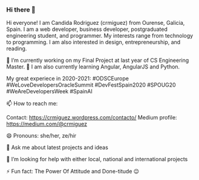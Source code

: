 ### Hi there 👋

Hi everyone! I am Candida Rodriguez (crmiguez) from Ourense, Galicia, Spain. I am a web developer, business developer, postgraduated engineering student, and programmer. My interests range from technology to programming. I am also interested in design, entrepreneurship, and reading.

🔭 I’m currently working on my Final Project at last year of CS Engineering Master. 🌱 I am also currently learning Angular, AngularJS and Python.

My great experiece in 2020-2021: #ODSCEurope #WeLoveDevelopersOracleSummit #DevFestSpain2020 #SPOUG20 #WeAreDevelopersWeek #SpainAI

📫 How to reach me: 

Contact: https://crmiguez.wordpress.com/contacto/
Medium profile: https://medium.com/@crmiguez

😄 Pronouns: she/her, ze/hir

💬 Ask me about latest projects and ideas

🤔 I’m looking for help with either local, national and international projects

⚡ Fun fact: The Power Of Attitude and Done-titude :wink:

